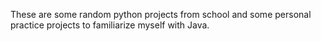 These are some random python projects from school and some personal practice projects to familiarize myself with Java.
